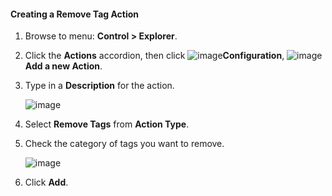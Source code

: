 #### Creating a Remove Tag Action

1. Browse to menu: **Control > Explorer**.

2. Click the **Actions** accordion, then click ![image](../images/1847.png)**Configuration**, ![image](../images/1862.png)**Add a new Action**.

3. Type in a **Description** for the action.

    ![image](../images/1920.png)

4. Select **Remove Tags** from **Action Type**.

5. Check the category of tags you want to remove.

    ![image](../images/1919.png)

6. Click **Add**.
